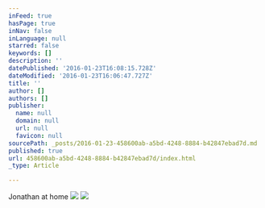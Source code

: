 ```yaml
---
inFeed: true
hasPage: true
inNav: false
inLanguage: null
starred: false
keywords: []
description: ''
datePublished: '2016-01-23T16:08:15.728Z'
dateModified: '2016-01-23T16:06:47.727Z'
title: ''
author: []
authors: []
publisher:
  name: null
  domain: null
  url: null
  favicon: null
sourcePath: _posts/2016-01-23-458600ab-a5bd-4248-8884-b42847ebad7d.md
published: true
url: 458600ab-a5bd-4248-8884-b42847ebad7d/index.html
_type: Article

---
```

Jonathan at home
![](https://the-grid-user-content.s3-us-west-2.amazonaws.com/45527a44-92d0-45c7-a297-dd64c723f531.jpg)
![](https://the-grid-user-content.s3-us-west-2.amazonaws.com/047179d1-049a-41db-9364-ae8cb26d6fb4.jpg)
